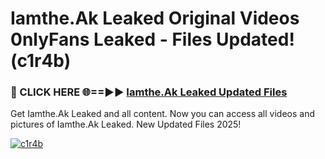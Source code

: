 # Iamthe.Ak Leaked Original Videos 0nlyFans Leaked - Files Updated! (c1r4b)

<h3>🔴 CLICK HERE 🌐==►► <a href="https://tinyurl.com/ehrbuxhb" rel="nofollow">Iamthe.Ak Leaked Updated Files</a></h3>

Get Iamthe.Ak Leaked and all content. Now you can access all videos and pictures of Iamthe.Ak Leaked. New Updated Files 2025!

[![c1r4b](https://i.imgur.com/lVYEuWS.gif)](https://tinyurl.com/ehrbuxhb)
